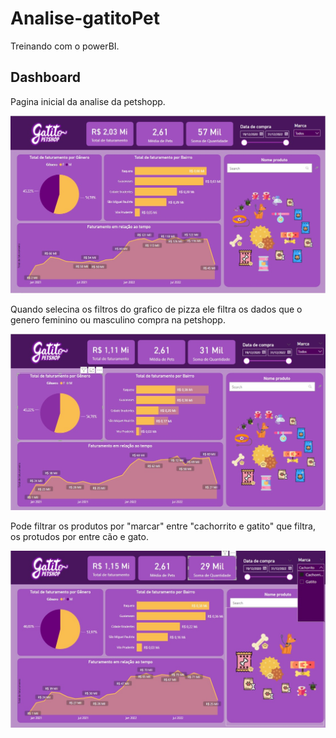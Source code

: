 # Analise-gatitoPet
 Treinando com o powerBI.

 ## Dashboard 
 
 Pagina inicial da analise da petshopp.

 ![](img/home.jpeg)
 
 
Quando selecina os filtros do grafico de pizza ele filtra os dados que o genero 
feminino ou masculino compra na petshopp.

![](img/filto-feminino.jpeg)

Pode filtrar os produtos por "marcar" entre "cachorrito e gatito" que filtra,
os protudos por entre cão e gato.

![](img/filtro-marca.jpeg)
